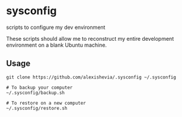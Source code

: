 # sysconfig
scripts to configure my dev environment

These scripts should allow me to reconstruct my entire development environment on a blank Ubuntu machine.

## Usage
```
git clone https://github.com/alexishevia/.sysconfig ~/.sysconfig

# To backup your computer
~/.sysconfig/backup.sh

# To restore on a new computer
~/.sysconfig/restore.sh
```
